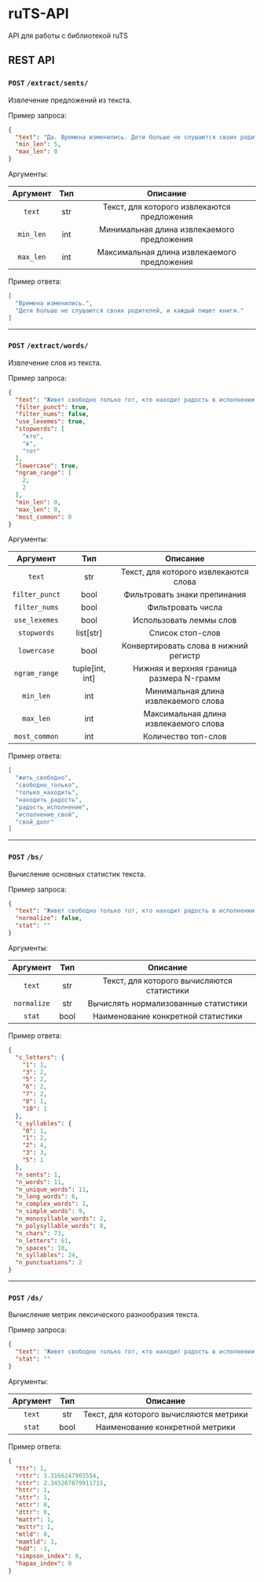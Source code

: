 # ruTS-API
API для работы с библиотекой ruTS

## REST API

### `POST` `/extract/sents/`

Извлечение предложений из текста.

Пример запроса:

```json
{
  "text": "Да. Времена изменились. Дети больше не слушаются своих родителей, и каждый пишет книги.",
  "min_len": 5,
  "max_len": 0
}
```

Аргументы:

| Аргумент | Тип | Описание |
| :-: | :-: | :-: |
| `text` | str | Текст, для которого извлекаются предложения |
| `min_len` | int | Минимальная длина извлекаемого предложения |
| `max_len` | int | Максимальная длина извлекаемого предложения |

Пример ответа:

```json
[
  "Времена изменились.",
  "Дети больше не слушаются своих родителей, и каждый пишет книги."
]
```

---

### `POST` `/extract/words/`

Извлечение слов из текста.

Пример запроса:

```json
{
  "text": "Живет свободно только тот, кто находит радость в исполнении своего долга.",
  "filter_punct": true,
  "filter_nums": false,
  "use_lexemes": true,
  "stopwords": [
    "кто",
    "в",
    "тот"
  ],
  "lowercase": true,
  "ngram_range": [
    2,
    2
  ],
  "min_len": 0,
  "max_len": 0,
  "most_common": 0
}
```

Аргументы:

| Аргумент | Тип | Описание |
| :-: | :-: | :-: |
| `text` | str | Текст, для которого извлекаются слова |
| `filter_punct` | bool | Фильтровать знаки препинания |
| `filter_nums` | bool | Фильтровать числа |
| `use_lexemes` | bool | Использовать леммы слов |
| `stopwords` | list[str] | Список стоп-слов |
| `lowercase` | bool | Конвертировать слова в нижний регистр |
| `ngram_range` | tuple[int, int] | Нижняя и верхняя граница размера N-грамм |
| `min_len` | int | Минимальная длина извлекаемого слова |
| `max_len` | int | Максимальная длина извлекаемого слова |
| `most_common` | int | Количество топ-слов |

Пример ответа:

```json
[
  "жить_свободно",
  "свободно_только",
  "только_находить",
  "находить_радость",
  "радость_исполнение",
  "исполнение_свой",
  "свой_долг"
]
```

---

### `POST` `/bs/`

Вычисление основных статистик текста.

Пример запроса:

```json
{
  "text": "Живет свободно только тот, кто находит радость в исполнении своего долга.",
  "normalize": false,
  "stat": ""
}
```

Аргументы:

| Аргумент | Тип | Описание |
| :-: | :-: | :-: |
| `text` | str | Текст, для которого вычисляются статистики |
| `normalize` | str | Вычислять нормализованные статистики |
| `stat` | bool | Наименование конкретной статистики |

Пример ответа:

```json
{
  "c_letters": {
    "1": 1,
    "3": 2,
    "5": 2,
    "6": 2,
    "7": 2,
    "8": 1,
    "10": 1
  },
  "c_syllables": {
    "0": 1,
    "1": 2,
    "2": 4,
    "3": 3,
    "5": 1
  },
  "n_sents": 1,
  "n_words": 11,
  "n_unique_words": 11,
  "n_long_words": 6,
  "n_complex_words": 1,
  "n_simple_words": 9,
  "n_monosyllable_words": 2,
  "n_polysyllable_words": 8,
  "n_chars": 73,
  "n_letters": 61,
  "n_spaces": 10,
  "n_syllables": 24,
  "n_punctuations": 2
}
```

---

### `POST` `/ds/`

Вычисление метрик лексического разнообразия текста.

Пример запроса:

```json
{
  "text": "Живет свободно только тот, кто находит радость в исполнении своего долга.",
  "stat": ""
}
```

Аргументы:

| Аргумент | Тип | Описание |
| :-: | :-: | :-: |
| `text` | str | Текст, для которого вычисляются метрики |
| `stat` | bool | Наименование конкретной метрики |

Пример ответа:

```json
{
  "ttr": 1,
  "rttr": 3.3166247903554,
  "cttr": 2.345207879911715,
  "httr": 1,
  "sttr": 1,
  "mttr": 0,
  "dttr": 0,
  "mattr": 1,
  "msttr": 1,
  "mtld": 0,
  "mamtld": 1,
  "hdd": -1,
  "simpson_index": 0,
  "hapax_index": 0
}
```